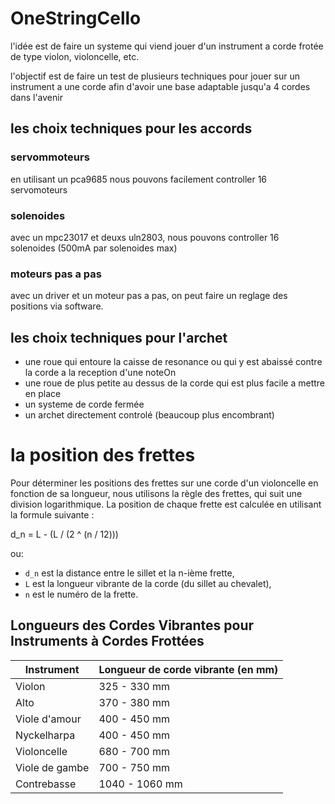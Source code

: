 # OneStringCello
l'idée est de faire un systeme qui viend jouer d'un instrument a corde frotée de type violon, violoncelle, etc.

l'objectif est de faire un test de plusieurs techniques pour jouer sur un instrument a une corde afin d'avoir une base adaptable jusqu'a 4 cordes dans l'avenir

## les choix techniques pour les accords

### servommoteurs
en utilisant un pca9685 nous pouvons facilement controller 16 servomoteurs

### solenoides
avec un mpc23017 et deuxs uln2803, nous pouvons controller 16 solenoides (500mA par solenoides max) 

### moteurs pas a pas
avec un driver et un moteur pas a pas, on peut faire un reglage des positions via software.

## les choix techniques pour l'archet

- une roue qui entoure la caisse de resonance ou qui y est abaissé contre la corde a la reception d'une noteOn
- une roue de plus petite au dessus de la corde qui est plus facile a mettre en place 
- un systeme de corde fermée
- un archet directement controlé (beaucoup plus encombrant)


# la position des frettes

Pour déterminer les positions des frettes sur une corde d'un violoncelle en fonction de sa longueur, nous utilisons la règle des frettes, qui suit une division logarithmique. La position de chaque frette est calculée en utilisant la formule suivante :
 
d_n = L - (L / (2 ^ (n / 12)))

ou:
- `d_n` est la distance entre le sillet et la n-ième frette,
- `L` est la longueur vibrante de la corde (du sillet au chevalet),
- `n` est le numéro de la frette.

## Longueurs des Cordes Vibrantes pour Instruments à Cordes Frottées

| Instrument         | Longueur de corde vibrante (en mm) |
|--------------------|------------------------------------|
| Violon             | 325 - 330 mm                       |
| Alto               | 370 - 380 mm                       |
| Viole d'amour      | 400 - 450 mm                       |
| Nyckelharpa        | 400 - 450 mm                       |
| Violoncelle        | 680 - 700 mm                       |
| Viole de gambe     | 700 - 750 mm                       |
| Contrebasse        | 1040 - 1060 mm                     |

